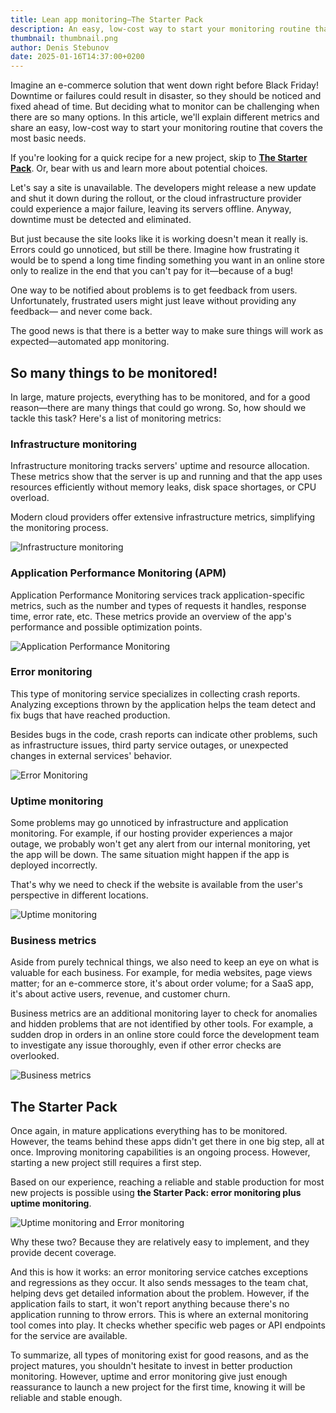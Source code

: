 ```yaml
---
title: Lean app monitoring—The Starter Pack
description: An easy, low-cost way to start your monitoring routine that covers the most basic needs. For those who lost in application monitoring, infrastructure monitoring, uptime monitoring, etc.
thumbnail: thumbnail.png
author: Denis Stebunov
date: 2025-01-16T14:37:00+0200
---
```


Imagine an e-commerce solution that went down right before Black Friday!
Downtime or failures could result in disaster, so they should be noticed
and fixed ahead of time. But deciding what to monitor can be challenging
when there are so many options. In this article, we'll explain different
metrics and share an easy, low-cost way to start your monitoring routine
that covers the most basic needs.

If you're looking for a quick recipe for a new project,
skip to [**The Starter Pack**](#the-starter-pack). Or, bear with us and learn
more about potential choices.

Let's say a site is unavailable. The developers might release a new update
and shut it down during the rollout, or the cloud infrastructure provider
could experience a major failure, leaving its servers offline. Anyway,
downtime must be detected and eliminated.

But just because the site looks like it is working doesn't mean it really
is. Errors could go unnoticed, but still be there. Imagine how frustrating
it would be to spend a long time finding something you want in an online
store only to realize in the end that you can't pay for it—because of a bug!

One way to be notified about problems is to get feedback from users.
Unfortunately, frustrated users might just leave without providing
any feedback— and never come back.

The good news is that there is a better way to make sure things will work
as expected—automated app monitoring.

## So many things to be monitored!

In large, mature projects, everything has to be monitored, and for a good
reason—there are many things that could go wrong. So, how should we tackle
this task? Here's a list of monitoring metrics:

### Infrastructure monitoring

Infrastructure monitoring tracks servers' uptime and resource
allocation. These metrics show that the server is up and running
and that the app uses resources efficiently without memory leaks,
disk space shortages, or CPU overload.

Modern cloud providers offer extensive infrastructure metrics,
simplifying the monitoring process.

![Infrastructure monitoring](infrastructure-metrics.png)

### Application Performance Monitoring (APM)

Application Performance Monitoring services track application-specific
metrics, such as the number and types of requests it handles,
response time, error rate, etc. These metrics provide an overview
of the app's performance and possible optimization points.

![Application Performance Monitoring](apm-metrics.png)

### Error monitoring

This type of monitoring service specializes in collecting
crash reports. Analyzing exceptions thrown by the application
helps the team detect and fix bugs that have reached production.

Besides bugs in the code, crash reports can indicate other problems,
such as infrastructure issues, third party service outages, or
unexpected changes in external services' behavior.

![Error Monitoring](error-metrics.png)

### Uptime monitoring

Some problems may go unnoticed by infrastructure and application monitoring.
For example, if our hosting provider experiences a major outage, we probably
won't get any alert from our internal monitoring, yet the app will be down.
The same situation might happen if the app is deployed incorrectly.

That's why we need to check if the website is available from the user's
perspective in different locations.

![Uptime monitoring](uptime-metrics.png)

### Business metrics

Aside from purely technical things, we also need to keep an eye on
what is valuable for each business. For example, for media websites,
page views matter; for an e-commerce store, it's about order volume;
for a SaaS app, it's about active users, revenue, and customer churn.

Business metrics are an additional monitoring layer to check for
anomalies and hidden problems that are not identified by other tools.
For example, a sudden drop in orders in an online store could force
the development team to investigate any issue thoroughly, even if
other error checks are overlooked.

![Business metrics](business-metrics.png)

## The Starter Pack

Once again, in mature applications everything has to be monitored.
However, the teams behind these apps didn't get there in one big step, all at once.
Improving monitoring capabilities is an ongoing process. However,
starting a new project still requires a first step.

Based on our experience, reaching a reliable and stable production
for most new projects is possible using **the Starter Pack:
error monitoring plus uptime monitoring**.

![Uptime monitoring and Error monitoring](thumbnail.png)

Why these two? Because they are relatively easy to implement,
and they provide decent coverage.

And this is how it works: an error monitoring service catches exceptions
and regressions as they occur. It also sends messages to the team chat,
helping devs get detailed information about the problem. However, if the
application fails to start, it won't report anything because there's no
application running to throw errors. This is where an external monitoring
tool comes into play. It checks whether specific web pages or API endpoints
for the service are available.

To summarize, all types of monitoring exist for good reasons, and as the project
matures, you shouldn't hesitate to invest in better production monitoring. However,
uptime and error monitoring give just enough reassurance to launch a new project
for the first time, knowing it will be reliable and stable enough.
